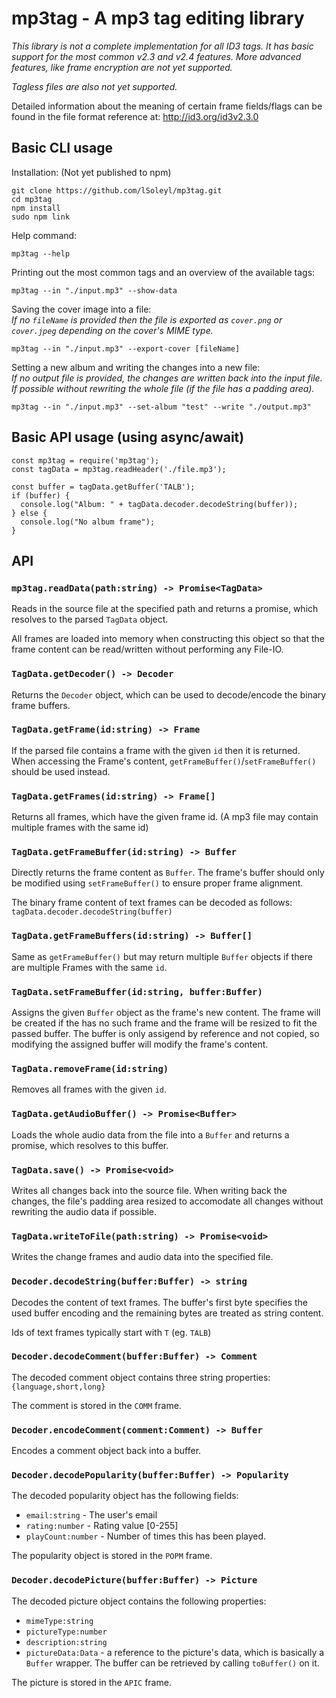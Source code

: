 # mp3tag - A mp3 tag editing library

*This library is not a complete implementation for all ID3 tags. It has basic support for the most common v2.3 and v2.4 features. More advanced features, like frame encryption are not yet supported.*

*Tagless files are also not yet supported.*

Detailed information about the meaning of certain frame fields/flags can be found in the file format reference at: http://id3.org/id3v2.3.0 

## Basic CLI usage

Installation: (Not yet published to npm)

    git clone https://github.com/lSoleyl/mp3tag.git
    cd mp3tag
    npm install
    sudo npm link


Help command:

    mp3tag --help


Printing out the most common tags and an overview of the available tags:

    mp3tag --in "./input.mp3" --show-data

Saving the cover image into a file: \
*If no `fileName` is provided then the file is exported as `cover.png` or `cover.jpeg` depending on the cover's MIME type.*

    mp3tag --in "./input.mp3" --export-cover [fileName]

Setting a new album and writing the changes into a new file: \
*If no output file is provided, the changes are written back into the input file. If possible without rewriting the whole file (if the file has a padding area).*

    mp3tag --in "./input.mp3" --set-album "test" --write "./output.mp3"


## Basic API usage (using async/await)

    const mp3tag = require('mp3tag');
    const tagData = mp3tag.readHeader('./file.mp3');

    const buffer = tagData.getBuffer('TALB');
    if (buffer) {
      console.log("Album: " + tagData.decoder.decodeString(buffer));
    } else {
      console.log("No album frame");
    }

## API

### `mp3tag.readData(path:string) -> Promise<TagData>`
Reads in the source file at the specified path and returns a promise, which resolves to the parsed `TagData` object.

All frames are loaded into memory when constructing this object so that the frame content can be read/written without performing any File-IO.

### `TagData.getDecoder() -> Decoder`
Returns the `Decoder` object, which can be used to decode/encode the binary frame buffers.

### `TagData.getFrame(id:string) -> Frame`
If the parsed file contains a frame with the given `id` then it is returned. When accessing the Frame's content, `getFrameBuffer()`/`setFrameBuffer()` should be used instead.

### `TagData.getFrames(id:string) -> Frame[]`
Returns all frames, which have the given frame id. (A mp3 file may contain multiple frames with the same id)

### `TagData.getFrameBuffer(id:string) -> Buffer`
Directly returns the frame content as `Buffer`. The frame's buffer should only be modified using `setFrameBuffer()` to ensure proper frame alignment.

The binary frame content of text frames can be decoded as follows:
`tagData.decoder.decodeString(buffer)`


### `TagData.getFrameBuffers(id:string) -> Buffer[]`
Same as `getFrameBuffer()` but may return multiple `Buffer` objects if there are multiple Frames with the same `id`.

### `TagData.setFrameBuffer(id:string, buffer:Buffer)`
Assigns the given `Buffer` object as the frame's new content. The frame will be created if the has no such frame and the frame will be resized to fit the passed buffer. The buffer is only assigend by reference and not copied, so modifying the assigned buffer will modify the frame's content.

### `TagData.removeFrame(id:string)`
Removes all frames with the given `id`.

### `TagData.getAudioBuffer() -> Promise<Buffer>`
Loads the whole audio data from the file into a `Buffer` and returns a promise, which resolves to this buffer.

### `TagData.save() -> Promise<void>`
Writes all changes back into the source file. When writing back the changes, the file's padding area resized to accomodate all changes without rewriting the audio data if possible.

### `TagData.writeToFile(path:string) -> Promise<void>`
Writes the change frames and audio data into the specified file.

### `Decoder.decodeString(buffer:Buffer) -> string`
Decodes the content of text frames. The buffer's first byte specifies the used buffer encoding and the remaining bytes are treated as string content.

Ids of text frames typically start with `T` (eg. `TALB`)

### `Decoder.decodeComment(buffer:Buffer) -> Comment`
The decoded comment object contains three string properties: `{language,short,long}`

The comment is stored in the `COMM` frame.

### `Decoder.encodeComment(comment:Comment) -> Buffer`
Encodes a comment object back into a buffer.

### `Decoder.decodePopularity(buffer:Buffer) -> Popularity`
The decoded popularity object has the following fields:

 * `email:string` - The user's email
 * `rating:number` - Rating value [0-255]
 * `playCount:number` - Number of times this has been played.

 The popularity object is stored in the `POPM` frame.

 ### `Decoder.decodePicture(buffer:Buffer) -> Picture`
 The decoded picture object contains the following properties:

  * `mimeType:string`
  * `pictureType:number` 
  * `description:string`
  * `pictureData:Data` - a reference to the picture's data, which is basically a `Buffer` wrapper. The buffer can be retrieved by calling `toBuffer()` on it.

The picture is stored in the `APIC` frame.

